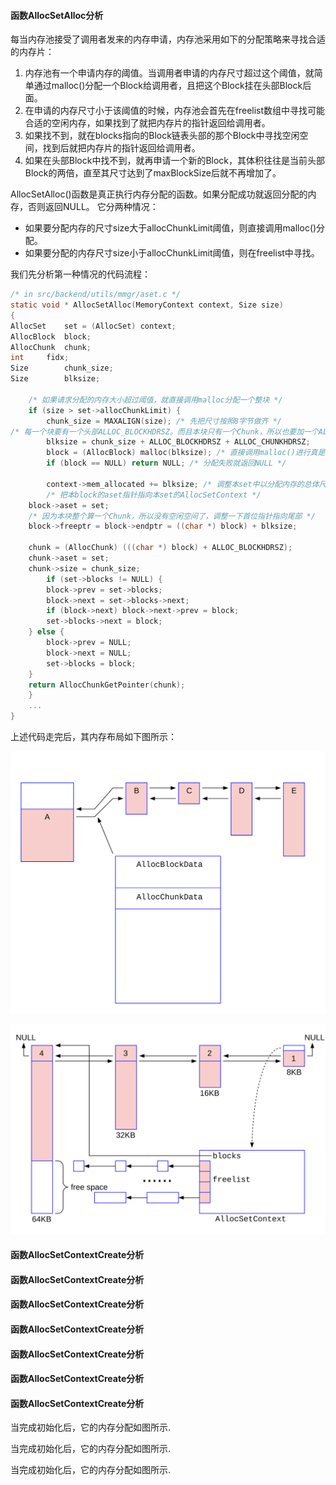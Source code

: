 #### 函数AllocSetAlloc分析

每当内存池接受了调用者发来的内存申请，内存池采用如下的分配策略来寻找合适的内存片：
1. 内存池有一个申请内存的阈值。当调用者申请的内存尺寸超过这个阈值，就简单通过malloc()分配一个Block给调用者，且把这个Block挂在头部Block后面。
2. 在申请的内存尺寸小于该阈值的时候，内存池会首先在freelist数组中寻找可能合适的空闲内存，如果找到了就把内存片的指针返回给调用者。
3. 如果找不到，就在blocks指向的Block链表头部的那个Block中寻找空闲空间，找到后就把内存片的指针返回给调用者。
4. 如果在头部Block中找不到，就再申请一个新的Block，其体积往往是当前头部Block的两倍，直至其尺寸达到了maxBlockSize后就不再增加了。

AllocSetAlloc()函数是真正执行内存分配的函数。如果分配成功就返回分配的内存，否则返回NULL。
它分两种情况：
- 如果要分配内存的尺寸size大于allocChunkLimit阈值，则直接调用malloc()分配。
- 如果要分配的内存尺寸size小于allocChunkLimit阈值，则在freelist中寻找。

我们先分析第一种情况的代码流程：
```c
/* in src/backend/utils/mmgr/aset.c */
static void * AllocSetAlloc(MemoryContext context, Size size)
{
AllocSet	set = (AllocSet) context;
AllocBlock	block;
AllocChunk	chunk;
int		fidx;
Size		chunk_size;
Size		blksize;

    /* 如果请求分配的内存大小超过阈值，就直接调用malloc分配一个整块 */
    if (size > set->allocChunkLimit) {
        chunk_size = MAXALIGN(size); /* 先把尺寸按照8字节做齐 */
/* 每一个块要有一个头部ALLOC_BLOCKHDRSZ。而且本块只有一个Chunk，所以也要加一个ALLOC_CHUNKHDRSZ */
        blksize = chunk_size + ALLOC_BLOCKHDRSZ + ALLOC_CHUNKHDRSZ;
        block = (AllocBlock) malloc(blksize); /* 直接调用malloc()进行真是的内存分配 */
        if (block == NULL) return NULL; /* 分配失败就返回NULL */

        context->mem_allocated += blksize; /* 调整本set中以分配内存的总体尺寸 */
        /* 把本block的aset指针指向本set的AllocSetContext */
	block->aset = set;
	/* 因为本块整个算一个Chunk，所以没有空闲空间了，调整一下首位指针指向尾部 */
	block->freeptr = block->endptr = ((char *) block) + blksize;

	chunk = (AllocChunk) (((char *) block) + ALLOC_BLOCKHDRSZ);
	chunk->aset = set;
	chunk->size = chunk_size;
        if (set->blocks != NULL) {
		block->prev = set->blocks;
		block->next = set->blocks->next;
		if (block->next) block->next->prev = block;
		set->blocks->next = block;
	} else {
		block->prev = NULL;
		block->next = NULL;
		set->blocks = block;
	}
	return AllocChunkGetPointer(chunk);
    }
    ...
}

```
上述代码走完后，其内存布局如下图所示：

![](d0041.svg)

![](d0042.svg)

#### 函数AllocSetContextCreate分析

#### 函数AllocSetContextCreate分析

#### 函数AllocSetContextCreate分析

#### 函数AllocSetContextCreate分析

#### 函数AllocSetContextCreate分析

#### 函数AllocSetContextCreate分析

#### 函数AllocSetContextCreate分析
当完成初始化后，它的内存分配如图所示.

当完成初始化后，它的内存分配如图所示.

当完成初始化后，它的内存分配如图所示.

